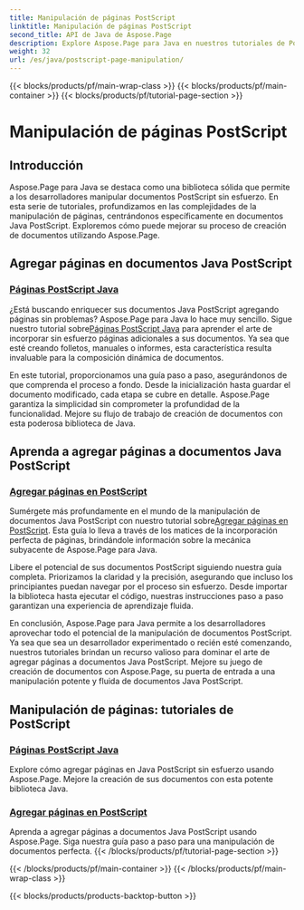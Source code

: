 ```yaml
---
title: Manipulación de páginas PostScript
linktitle: Manipulación de páginas PostScript
second_title: API de Java de Aspose.Page
description: Explore Aspose.Page para Java en nuestros tutoriales de PostScript. Agregue fácilmente páginas a sus documentos Java PostScript con guía paso a paso para una manipulación perfecta.
weight: 32
url: /es/java/postscript-page-manipulation/
---
```


{{< blocks/products/pf/main-wrap-class >}}
{{< blocks/products/pf/main-container >}}
{{< blocks/products/pf/tutorial-page-section >}}

# Manipulación de páginas PostScript


## Introducción

Aspose.Page para Java se destaca como una biblioteca sólida que permite a los desarrolladores manipular documentos PostScript sin esfuerzo. En esta serie de tutoriales, profundizamos en las complejidades de la manipulación de páginas, centrándonos específicamente en documentos Java PostScript. Exploremos cómo puede mejorar su proceso de creación de documentos utilizando Aspose.Page.

## Agregar páginas en documentos Java PostScript

### [Páginas PostScript Java](./add-pages1/)

 ¿Está buscando enriquecer sus documentos Java PostScript agregando páginas sin problemas? Aspose.Page para Java lo hace muy sencillo. Sigue nuestro tutorial sobre[Páginas PostScript Java](./add-pages1/) para aprender el arte de incorporar sin esfuerzo páginas adicionales a sus documentos. Ya sea que esté creando folletos, manuales o informes, esta característica resulta invaluable para la composición dinámica de documentos.

En este tutorial, proporcionamos una guía paso a paso, asegurándonos de que comprenda el proceso a fondo. Desde la inicialización hasta guardar el documento modificado, cada etapa se cubre en detalle. Aspose.Page garantiza la simplicidad sin comprometer la profundidad de la funcionalidad. Mejore su flujo de trabajo de creación de documentos con esta poderosa biblioteca de Java.

## Aprenda a agregar páginas a documentos Java PostScript

### [Agregar páginas en PostScript](./add-pages2/)

 Sumérgete más profundamente en el mundo de la manipulación de documentos Java PostScript con nuestro tutorial sobre[Agregar páginas en PostScript](./add-pages2/). Esta guía lo lleva a través de los matices de la incorporación perfecta de páginas, brindándole información sobre la mecánica subyacente de Aspose.Page para Java.

Libere el potencial de sus documentos PostScript siguiendo nuestra guía completa. Priorizamos la claridad y la precisión, asegurando que incluso los principiantes puedan navegar por el proceso sin esfuerzo. Desde importar la biblioteca hasta ejecutar el código, nuestras instrucciones paso a paso garantizan una experiencia de aprendizaje fluida.

En conclusión, Aspose.Page para Java permite a los desarrolladores aprovechar todo el potencial de la manipulación de documentos PostScript. Ya sea que sea un desarrollador experimentado o recién esté comenzando, nuestros tutoriales brindan un recurso valioso para dominar el arte de agregar páginas a documentos Java PostScript. Mejore su juego de creación de documentos con Aspose.Page, su puerta de entrada a una manipulación potente y fluida de documentos Java PostScript.
## Manipulación de páginas: tutoriales de PostScript
### [Páginas PostScript Java](./add-pages1/)
Explore cómo agregar páginas en Java PostScript sin esfuerzo usando Aspose.Page. Mejore la creación de sus documentos con esta potente biblioteca Java.
### [Agregar páginas en PostScript](./add-pages2/)
Aprenda a agregar páginas a documentos Java PostScript usando Aspose.Page. Siga nuestra guía paso a paso para una manipulación de documentos perfecta.
{{< /blocks/products/pf/tutorial-page-section >}}

{{< /blocks/products/pf/main-container >}}
{{< /blocks/products/pf/main-wrap-class >}}

{{< blocks/products/products-backtop-button >}}
